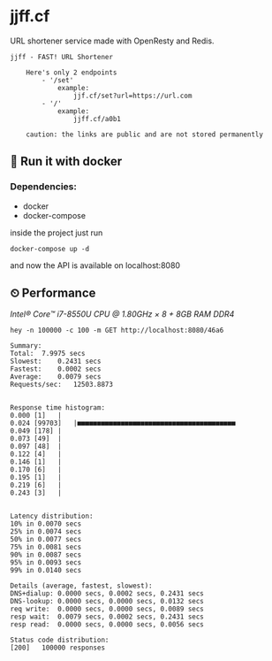 # **jjff.cf**

URL shortener service made with OpenResty and Redis.

 	jjff - FAST! URL Shortener
        
        Here's only 2 endpoints
            - '/set'
                example:
                    jjf.cf/set?url=https://url.com
            - '/'
                example:
                    jjff.cf/a0b1

        caution: the links are public and are not stored permanently


## 🐋 Run it with docker

### Dependencies:
- docker
- docker-compose

inside the project just run

`docker-compose up -d`

and now the API is available on localhost:8080

## ⏲ Performance

_Intel® Core™ i7-8550U CPU @ 1.80GHz × 8 + 8GB RAM DDR4_

	hey -n 100000 -c 100 -m GET http://localhost:8080/46a6

	Summary:
	Total:	7.9975 secs
	Slowest:	0.2431 secs
	Fastest:	0.0002 secs
	Average:	0.0079 secs
	Requests/sec:	12503.8873
	

	Response time histogram:
	0.000 [1]	|
	0.024 [99703]	|■■■■■■■■■■■■■■■■■■■■■■■■■■■■■■■■■■■■■■■■
	0.049 [178]	|
	0.073 [49]	|
	0.097 [48]	|
	0.122 [4]	|
	0.146 [1]	|
	0.170 [6]	|
	0.195 [1]	|
	0.219 [6]	|
	0.243 [3]	|


	Latency distribution:
	10% in 0.0070 secs
	25% in 0.0074 secs
	50% in 0.0077 secs
	75% in 0.0081 secs
	90% in 0.0087 secs
	95% in 0.0093 secs
	99% in 0.0140 secs

	Details (average, fastest, slowest):
	DNS+dialup:	0.0000 secs, 0.0002 secs, 0.2431 secs
	DNS-lookup:	0.0000 secs, 0.0000 secs, 0.0132 secs
	req write:	0.0000 secs, 0.0000 secs, 0.0089 secs
	resp wait:	0.0079 secs, 0.0002 secs, 0.2431 secs
	resp read:	0.0000 secs, 0.0000 secs, 0.0056 secs

	Status code distribution:
	[200]	100000 responses
